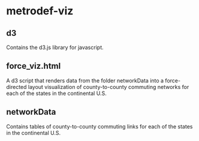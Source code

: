 # metrodef-viz

## d3
Contains the d3.js library for javascript.

## force_viz.html
A d3 script that renders data from the folder networkData into a force-directed layout visualization of county-to-county commuting networks for each of the states in the continental U.S.

## networkData
Contains tables of county-to-county commuting links for each of the states in the continental U.S.
